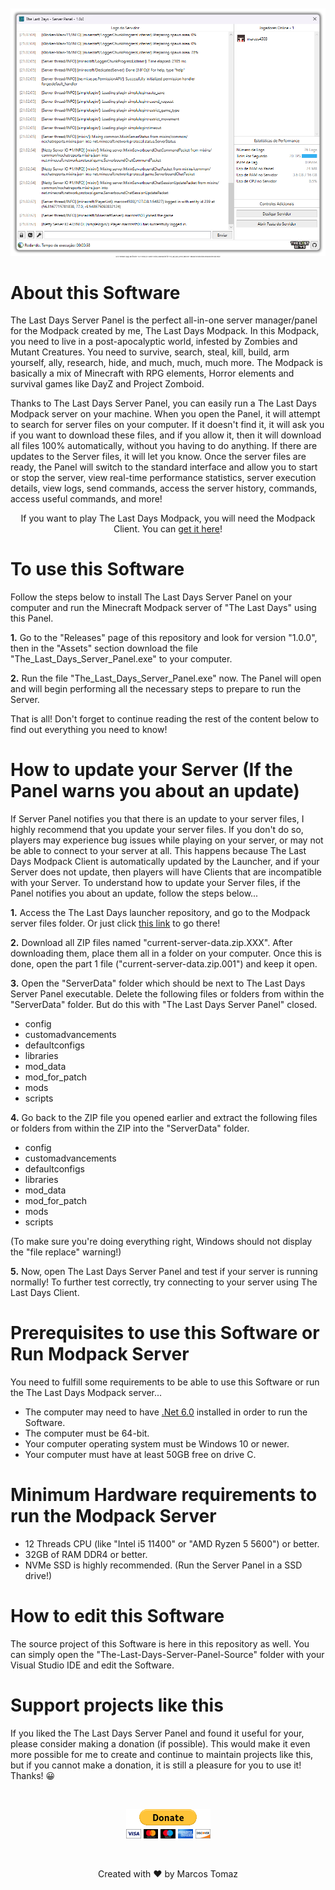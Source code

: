 <p align="center" style="font-size: 2px;">
    <img src="This-Repository/panel-print.png" />
    <br> 
    Go to "Releases" page, and find the "1.0.0" version, in "Assets" section, download the file "The_Last_Days_Server_Panel.exe". Read all the instructions below and then just enjoy! 
</p>

# About this Software

The Last Days Server Panel is the perfect all-in-one server manager/panel for the Modpack created by me, The Last Days Modpack. In this Modpack, you need to live in a post-apocalyptic world, infested by Zombies and Mutant Creatures. You need to survive, search, steal, kill, build, arm yourself, ally, research, hide, and much, much, much more. The Modpack is basically a mix of Minecraft with RPG elements, Horror elements and survival games like DayZ and Project Zomboid.

Thanks to The Last Days Server Panel, you can easily run a The Last Days Modpack server on your machine. When you open the Panel, it will attempt to search for server files on your computer. If it doesn't find it, it will ask you if you want to download these files, and if you allow it, then it will download all files 100% automatically, without you having to do anything. If there are updates to the Server files, it will let you know. Once the server files are ready, the Panel will switch to the standard interface and allow you to start or stop the server, view real-time performance statistics, server execution details, view logs, send commands, access the server history, commands, access useful commands, and more!

<p align="center">
If you want to play The Last Days Modpack, you will need the Modpack Client. You can <a href="https://github.com/marcos4503/the-last-days-launcher" target="_blank">get it here</a>!
</p>

# To use this Software

Follow the steps below to install The Last Days Server Panel on your computer and run the Minecraft Modpack server of "The Last Days" using this Panel.

<b>1.</b> Go to the "Releases" page of this repository and look for version "1.0.0", then in the "Assets" section download the file "The_Last_Days_Server_Panel.exe" to your computer.

<b>2.</b> Run the file "The_Last_Days_Server_Panel.exe" now. The Panel will open and will begin performing all the necessary steps to prepare to run the Server.

That is all! Don't forget to continue reading the rest of the content below to find out everything you need to know!

# How to update your Server (If the Panel warns you about an update)

If Server Panel notifies you that there is an update to your server files, I highly recommend that you update your server files. If you don't do so, players may experience bug issues while playing on your server, or may not be able to connect to your server at all. This happens because The Last Days Modpack Client is automatically updated by the Launcher, and if your Server does not update, then players will have Clients that are incompatible with your Server. To understand how to update your Server files, if the Panel notifies you about an update, follow the steps below...

<b>1.</b> Access the The Last Days launcher repository, and go to the Modpack server files folder. Or just click <a href="https://github.com/marcos4503/the-last-days-launcher/tree/main/Repository-Pages/builded-ready-server-data" target="_blank">this link</a> to go there!

<b>2.</b> Download all ZIP files named "current-server-data.zip.XXX". After downloading them, place them all in a folder on your computer. Once this is done, open the part 1 file ("current-server-data.zip.001") and keep it open.

<b>3.</b> Open the "ServerData" folder which should be next to The Last Days Server Panel executable. Delete the following files or folders from within the "ServerData" folder. But do this with "The Last Days Server Panel" closed.
- config
- customadvancements
- defaultconfigs
- libraries
- mod_data
- mod_for_patch
- mods
- scripts

<b>4.</b> Go back to the ZIP file you opened earlier and extract the following files or folders from within the ZIP into the "ServerData" folder.
- config
- customadvancements
- defaultconfigs
- libraries
- mod_data
- mod_for_patch
- mods
- scripts

(To make sure you're doing everything right, Windows should not display the "file replace" warning!)

<b>5.</b> Now, open The Last Days Server Panel and test if your server is running normally! To further test correctly, try connecting to your server using The Last Days Client.

# Prerequisites to use this Software or Run Modpack Server

You need to fulfill some requirements to be able to use this Software or run the The Last Days Modpack server...

- The computer may need to have <a href="https://download.visualstudio.microsoft.com/download/pr/81531ad6-afa9-4b61-9d05-6a76dce81123/2885d26c1a58f37176fd7859f8cc80f1/dotnet-sdk-6.0.417-win-x64.exe" target="_blank">.Net 6.0</a> installed in order to run the Software.
- The computer must be 64-bit.
- Your computer operating system must be Windows 10 or newer.
- Your computer must have at least 50GB free on drive C.

# Minimum Hardware requirements to run the Modpack Server

- 12 Threads CPU (like "Intel i5 11400" or "AMD Ryzen 5 5600") or better.
- 32GB of RAM DDR4 or better.
- NVMe SSD is highly recommended. (Run the Server Panel in a SSD drive!)

# How to edit this Software

The source project of this Software is here in this repository as well. You can simply open the "The-Last-Days-Server-Panel-Source" folder with your Visual Studio IDE and edit the Software.

# Support projects like this

If you liked the The Last Days Server Panel and found it useful for your, please consider making a donation (if possible). This would make it even more possible for me to create and continue to maintain projects like this, but if you cannot make a donation, it is still a pleasure for you to use it! Thanks! 😀

<br>

<p align="center">
    <a href="https://www.paypal.com/donate/?hosted_button_id=MVDJY3AXLL8T2" target="_blank">
        <img src="This-Repository/paypal-donate.png" alt="Donate" />
    </a>
</p>

<br>

<p align="center">
Created with ❤ by Marcos Tomaz
</p>